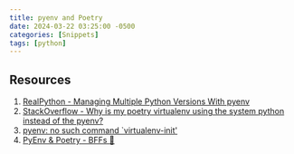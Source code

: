```yaml
---
title: pyenv and Poetry
date: 2024-03-22 03:25:00 -0500
categories: [Snippets]
tags: [python]
---
```


## Resources
1. [RealPython - Managing Multiple Python Versions With pyenv](https://realpython.com/intro-to-pyenv/)
2. [StackOverflow - Why is my poetry virtualenv using the system python instead of the pyenv?](https://stackoverflow.com/questions/59810276/why-is-my-poetry-virtualenv-using-the-system-python-instead-of-the-pyenv-python)
3. [pyenv: no such command `virtualenv-init'](https://github.com/pyenv/pyenv-virtualenv/issues/25)
4. [PyEnv & Poetry - BFFs 💖](https://dev.to/mattcale/pyenv-poetry-bffs-20k6)